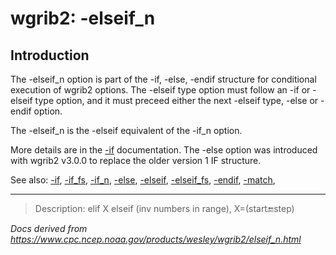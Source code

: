 # wgrib2: -elseif_n

## Introduction

The -elseif_n option is part of the
-if,
-else,
-endif structure for conditional execution of wgrib2 options.
The -elseif type option must follow an
-if or -elseif type option, and it must preceed either the next
-elseif type,
-else or
-endif option.

The -elseif_n is the
-elseif equivalent of the
-if_n option.

More details are in the [-if](./if.html) documentation.
The -else option was introduced with wgrib2 v3.0.0 to replace
the older version 1 IF structure.

See also:
[-if](./if.html),
[-if_fs](./if_fs.html),
[-if_n](./if_n.html),
[-else](./else.html),
[-elseif](./elseif.html),
[-elseif_fs](./elseif_fs.html),
[-endif](./endif.html),
[-match](./match.html),

---

> Description: elif X elseif (inv numbers in range), X=(start:end:step)

_Docs derived from <https://www.cpc.ncep.noaa.gov/products/wesley/wgrib2/elseif_n.html>_
